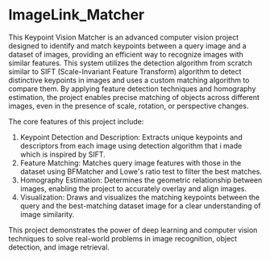 # ImageLink_Matcher
This Keypoint Vision Matcher is an advanced computer vision project designed to identify and match keypoints between a query image and a dataset of images, providing an efficient way to recognize images with similar features. This system utilizes the detection algorithm from scratch similar to SIFT (Scale-Invariant Feature Transform) algorithm to detect distinctive keypoints in images and uses a custom matching algorithm to compare them. By applying feature detection techniques and homography estimation, the project enables precise matching of objects across different images, even in the presence of scale, rotation, or perspective changes.

The core features of this project include:

1. Keypoint Detection and Description: Extracts unique keypoints and descriptors from each image using detection algorithm that i made which is inspired by SIFT.
2. Feature Matching: Matches query image features with those in the dataset using BFMatcher and Lowe's ratio test to filter the best matches.
3. Homography Estimation: Determines the geometric relationship between images, enabling the project to accurately overlay and align images.
4. Visualization: Draws and visualizes the matching keypoints between the query and the best-matching dataset image for a clear understanding of image similarity.
   
This project demonstrates the power of deep learning and computer vision techniques to solve real-world problems in image recognition, object detection, and image retrieval.
